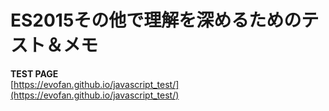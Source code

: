 # ES2015その他で理解を深めるためのテスト＆メモ  

**TEST PAGE**  
[https://evofan.github.io/javascript_test/](https://evofan.github.io/javascript_test/)  
